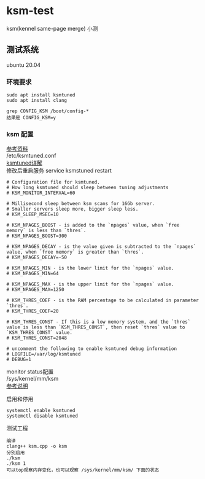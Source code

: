 # ksm-test
ksm(kennel same-page merge) 小测
## 测试系统
ubuntu 20.04
### 环境要求
```
sudo apt install ksmtuned
sudo apt install clang

grep CONFIG_KSM /boot/config-*
结果是 CONFIG_KSM=y

```
### ksm 配置
[参考资料](https://dannyda.com/2020/12/10/how-to-tune-ksm-kernel-samepage-merging-sharing-in-proxmox-ve-pve/?__cf_chl_captcha_tk__=47bd04826fff0e33459b5f5b26a858ab6a907b46-1612163667-0-Adx0-lZgAz-KxGJV9crqUmM97mg4zU-gno8XotgqV1FXEgBcPevvrBlKFHr8ylxrm-7bANfzuuTxcWKTf-LaNLJ2SvtOhiM-rHQulbeIDFT-4mGikMhWid_Eoo6xVf58lpzDJQLhv9mmDaA-qT5bqG1FgbWu9pa9s7UwD7Imniqfz_Dm3jC9nDlGqus81FohbtPD5WT2reZ2QSRWuS7b2acB7DeUqKp8S38oejjLuH4XZFpABcSzhHX9LuiV2F4fdVaGx961KhNgwss5s1TXkxllpnqyQKlRCSvwxpglPA1jl7IUL2HnSfRdhr65-_wkWHHDIUz7C1w7BFf9zPt3VXCAMvWj5em-kL5s4w-RYULiNYWPhqC87qdSkvMLsxO45eM_8bqRKYngtig0xzxdQmBXi1ISelivK3yzIIcNHJpSM8AzMjH3tjjIWrBPOcG9goq7r5xQiqMIIFpmcX636rl57dbnDafkno9I8Uv49BIeDTUp7OHzL2Y6XGKZcCjSkpf3S-Qypi_wieGEwsAoanJ91xoufCVUBiwLq20H5CXaXFE7CoG61r-Zbv4ixbrkVyP3fOpmBVaOb3qSLnga92YMF0eERdlyuu0FeViMVgLyd9pY6sT-zJUxkebOvrD13g) <br>
/etc/ksmtuned.conf <br>
[ksmtuned详解](ksmtuned.md) <br>
修改后重启服务 service ksmstuned restart
```
# Configuration file for ksmtuned.
# How long ksmtuned should sleep between tuning adjustments
# KSM_MONITOR_INTERVAL=60
  
# Millisecond sleep between ksm scans for 16Gb server.
# Smaller servers sleep more, bigger sleep less.
# KSM_SLEEP_MSEC=10
  
# KSM_NPAGES_BOOST - is added to the `npages` value, when `free memory` is less than `thres`.
# KSM_NPAGES_BOOST=300
  
# KSM_NPAGES_DECAY - is the value given is subtracted to the `npages` value, when `free memory` is greater than `thres`.
# KSM_NPAGES_DECAY=-50
  
# KSM_NPAGES_MIN - is the lower limit for the `npages` value.
# KSM_NPAGES_MIN=64
  
# KSM_NPAGES_MAX - is the upper limit for the `npages` value.
# KSM_NPAGES_MAX=1250
  
# KSM_THRES_COEF - is the RAM percentage to be calculated in parameter `thres`.
# KSM_THRES_COEF=20
  
# KSM_THRES_CONST - If this is a low memory system, and the `thres` value is less than `KSM_THRES_CONST`, then reset `thres` value to `KSM_THRES_CONST` value.
# KSM_THRES_CONST=2048
  
# uncomment the following to enable ksmtuned debug information
# LOGFILE=/var/log/ksmtuned
# DEBUG=1
```
monitor status配置<br>
/sys/kernel/mm/ksm <br>
[参考说明](https://www.kernel.org/doc/Documentation/vm/ksm.txt)

启用和停用
```
systemctl enable ksmtuned
systemctl disable ksmtuned
```
测试工程
```
编译
clang++ ksm.cpp -o ksm
分别启用
./ksm
./ksm 1
可以top观察内存变化，也可以观察 /sys/kernel/mm/ksm/ 下面的状态
```
